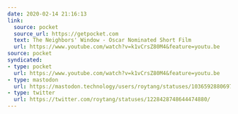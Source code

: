 ```yaml
---
date: 2020-02-14 21:16:13
link:
  source: pocket
  source_url: https://getpocket.com
  text: The Neighbors' Window - Oscar Nominated Short Film
  url: https://www.youtube.com/watch?v=k1vCrsZ80M4&feature=youtu.be
source: pocket
syndicated:
- type: pocket
  url: https://www.youtube.com/watch?v=k1vCrsZ80M4&feature=youtu.be
- type: mastodon
  url: https://mastodon.technology/users/roytang/statuses/103659288069708294
- type: twitter
  url: https://twitter.com/roytang/statuses/1228428748644474880/
---
```


